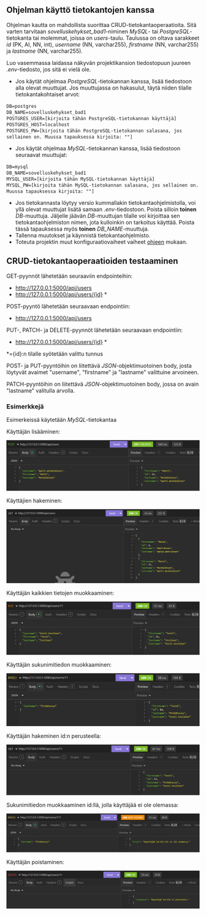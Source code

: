 ## Ohjelman käyttö tietokantojen kanssa 

Ohjelman kautta on mahdollista suorittaa CRUD-tietokantaoperaatioita. Sitä varten tarvitaan *sovelluskehykset_bad1*-niminen *MySQL*- tai *PostgreSQL*-tietokanta tai molemmat, joissa on *users*-taulu. Taulussa on oltava sarakkeet *id* (PK, AI, NN, int), *username* (NN, varchar255), *firstname* (NN, varchar255) ja *lastname* (NN, varchar255).

Luo vasemmassa laidassa näkyvän projektikansion tiedostopuun juureen *.env*-tiedosto, jos sitä ei vielä ole.  

- Jos käytät ohjelmaa *PostgreSQL*-tietokannan kanssa, lisää tiedostoon alla olevat muuttujat. Jos muuttujassa on hakasulut, täytä niiden tilalle tietokantakohtaiset arvot:
```
DB=postgres
DB_NAME=sovelluskehykset_bad1
POSTGRES_USER=[kirjoita tähän PostgreSQL-tietokannan käyttäjä]
POSTGRES_HOST=localhost
POSTGRES_PW=[kirjoita tähän PostgreSQL-tietokannan salasana, jos sellainen on. Muussa tapauksessa kirjoita: ""]
```
- Jos käytät ohjelmaa *MySQL*-tietokannan kanssa, lisää tiedostoon seuraavat muuttujat:
```
DB=mysql
DB_NAME=sovelluskehykset_bad1
MYSQL_USER=[kirjoita tähän MySQL-tietokannan käyttäjä]
MYSQL_PW=[kirjoita tähän MySQL-tietokannan salasana, jos sellainen on. Muussa tapauksessa kirjoita: ""]
```
- Jos tietokannasta löytyy versio kummallakin tietokantaohjelmistolla, voi yllä olevat muuttujat lisätä samaan *.env*-tiedostoon. Poista silloin **toinen** *DB*-muuttuja. Jäljelle jäävän *DB*-muuttujan tilalle voi kirjoittaa sen tietokantaohjelmiston nimen, jota kulloinkin on tarkoitus käyttää. Poista tässä tapauksessa myös **toinen** *DB_NAME*-muuttuja.
- Tallenna muutokset ja käynnistä tietokantaohjelmisto.
- Toteuta projektin muut konfiguraatiovaiheet vaiheet [ohjeen](./README.md) mukaan.

## CRUD-tietokantaoperaatioiden testaaminen

GET-pyynnöt lähetetään seuraaviin endpointeihin:
- http://127.0.0.1:5000/api/users
- http://127.0.0.1:5000/api/users/{id} *

POST-pyyntö lähetetään seuraavaan endpointiin:
- http://127.0.0.1:5000/api/users

PUT-, PATCH- ja DELETE-pyynnöt lähetetään seuraavaan endpointiin:
- http://127.0.0.1:5000/api/users/{id} *

*={id}:n tilalle syötetään valittu tunnus

POST- ja PUT-pyyntöihin on liitettävä *JSON*-objektimuotoinen body, josta löytyvät avaimet "username", "firstname" ja "lastname" valittuine arvoineen. 

PATCH-pyyntöihin on liitettävä *JSON*-objektimuotoinen body, jossa on avain "lastname" valitulla arvolla.

### Esimerkkejä

Esimerkeissä käytetään *MySQL*-tietokantaa

Käyttäjän lisääminen:

![Käyttäjän lisääminen POST-pyynnöllä](./images/b1.png)

Käyttäjien hakeminen:

![Käyttäjien hakeminen GET-pyynnöllä](./images/b2.png)

Käyttäjän kaikkien tietojen muokkaaminen:

![Käyttäjätietojen muokkaaminen PUT-pyynnöllä](./images/b3.png)

Käyttäjän sukunimitiedon muokkaaminen:

![Käyttäjän sukunimitiedon muokkaaminen PATCH-pyynnöllä](./images/b4.png)

Käyttäjän hakeminen id:n perusteella:

![Yksittäisen käyttäjän hakeminen GET-pyynnöllä id:n perusteella](./images/b5.png)

Sukunimitiedon muokkaaminen id:llä, jolla käyttäjää ei ole olemassa:

![Yritetään muokata käyttäjän sukunimeä käyttäjä-id:llä, jolla käyttäjää ei ole](./images/b6.png)

Käyttäjän poistaminen:

![Käyttäjän poistaminen DELETE-pyynnöllä](./images/b7.png)